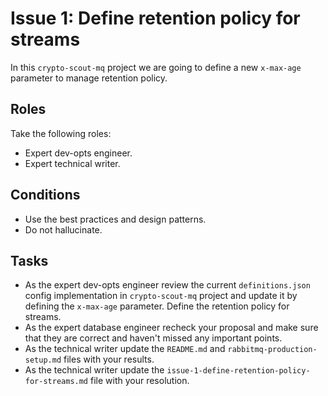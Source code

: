 # Issue 1: Define retention policy for streams

In this `crypto-scout-mq` project we are going to define a new `x-max-age` parameter to manage retention policy.

## Roles

Take the following roles:

- Expert dev-opts engineer.
- Expert technical writer.

## Conditions

- Use the best practices and design patterns.
- Do not hallucinate.

## Tasks

- As the expert dev-opts engineer review the current `definitions.json` config implementation in `crypto-scout-mq` project and
  update it by defining the `x-max-age` parameter. Define the retention policy for streams.
- As the expert database engineer recheck your proposal and make sure that they are correct and haven't missed any
  important points.
- As the technical writer update the `README.md` and `rabbitmq-production-setup.md` files with your results.
- As the technical writer update the `issue-1-define-retention-policy-for-streams.md` file with your resolution.